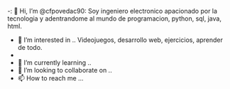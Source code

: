  -:       👋 Hi, I’m @cfpovedac90: Soy ingeniero electronico apacionado por la tecnologia y adentrandome al mundo de programacion, python, sql, java, html. 
- 👀 I’m interested in .. Videojuegos, desarrollo web, ejercicios, aprender de todo.
- 
- 🌱 I’m currently learning ..
- 💞️ I’m looking to collaborate on ..
- 📫 How to reach me ...

<!---
cfpovedac90/cfpovedac90 is a ✨ special ✨ repository because its `README.md` (this file) appears on your GitHub profile.
You can click the Preview link to take a look at your changes.
--->
